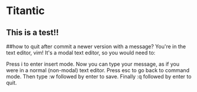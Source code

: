 Titantic
========
## This is a test!!

##how to quit after commit a newer version with a message?
You're in the text editor, vim! It's a modal text editor, so you would need to:

Press i to enter insert mode.
Now you can type your message, as if you were in a normal (non-modal) text editor.
Press esc to go back to command mode.
Then type :w followed by enter to save.
Finally :q followed by enter to quit.
